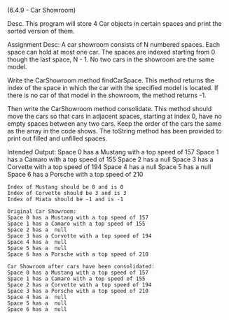 (6.4.9 - Car Showroom)

Desc.
This program will store 4 Car objects in certain spaces and print the sorted version of them.

Assignment Desc:
A car showroom consists of N numbered spaces. Each space can hold at most one car. The spaces are indexed starting from 0 though the last space, N - 1. No two cars in the showroom are the same model.

Write the CarShowroom method findCarSpace. This method returns the index of the space in which the car with the specified model is located. If there is no car of that model in the showroom, the method returns -1.

Then write the CarShowroom method consolidate. This method should move the cars so that cars in adjacent spaces, starting at index 0, have no empty spaces between any two cars. Keep the order of the cars the same as the array in the code shows. The toString method has been provided to print out filled and unfilled spaces.

  Intended Output:
    Space 0 has a Mustang with a top speed of 157
    Space 1 has a Camaro with a top speed of 155
    Space 2 has a  null 
    Space 3 has a Corvette with a top speed of 194
    Space 4 has a  null 
    Space 5 has a  null 
    Space 6 has a Porsche with a top speed of 210

    Index of Mustang should be 0 and is 0
    Index of Corvette should be 3 and is 3
    Index of Miata should be -1 and is -1

    Original Car Showroom:
    Space 0 has a Mustang with a top speed of 157
    Space 1 has a Camaro with a top speed of 155
    Space 2 has a  null 
    Space 3 has a Corvette with a top speed of 194
    Space 4 has a  null 
    Space 5 has a  null 
    Space 6 has a Porsche with a top speed of 210

    Car Showroom after cars have been consolidated:
    Space 0 has a Mustang with a top speed of 157
    Space 1 has a Camaro with a top speed of 155
    Space 2 has a Corvette with a top speed of 194
    Space 3 has a Porsche with a top speed of 210
    Space 4 has a  null 
    Space 5 has a  null 
    Space 6 has a  null 
